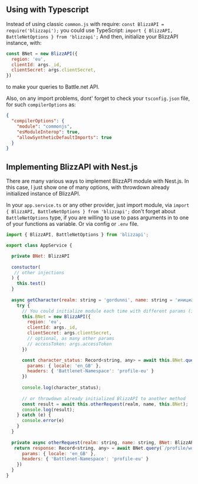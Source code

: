 ## Using with Typescript

Instead of using classic `common.js` with require: `const BlizzAPI = require('blizzapi');` you could use TypeScript: `import { BlizzAPI, BattleNetOptions } from 'blizzapi';` And then, initialize your BlizzAPI instance, with:

```js
const BNet = new BlizzAPI({
  region: 'eu',
  clientId: args._id,
  clientSecret: args.clientSecret,
})
```

to make your queries to Battle.net API.

Also, on any import problems, dont' forget to check your `tsconfig.json` file, for such `compilerOptions` as:

```json
{
  "compilerOptions": {
    "module": "commonjs",
    "esModuleInterop": true,
    "allowSyntheticDefaultImports": true
  }
}
```

## Implementing BlizzAPI with Nest.js

There are many various ways to implement BlizzAPI module with Nest.js. In this case, I just show one of many options, with throwdown already initialized instance of BlizzAPI.

In your `app.service.ts` or any other provider, just import module, via `import { BlizzAPI, BattleNetOptions } from 'blizzapi';` don't forget about `BattleNetOptions` type, if you are willing to use to pass arguments in to one of your functions as variable. Or via config or `.env` file.

```js
import { BlizzAPI, BattleNetOptions } from 'blizzapi';

export class AppService {

  private BNet: BlizzAPI
  
  constuctor(
   // other injections
  ) { 
    this.test()
  }
  
  async getCharacter(realm: string = 'gordunni', name: string = 'инициатива'): void {
    try { 
      // You could initialize module each time with different params (interface: BattleNetOptions)
      this.BNet = new BlizzAPI({
        region: 'eu',
        clientId: args._id,
        clientSecret: args.clientSecret,
        // optional, as many other params
        // accessToken: args.accessToken
      })

      const character_status: Record<string, any> = await this.BNet.query(`/profile/wow/character/${realm}/${name}/status`, {
        params: { locale: 'en_GB' },
        headers: { 'Battlenet-Namespace': 'profile-eu' }
      })
      
      console.log(character_status);
      
      // or throwdown already initialized BlizzAPI to another method
      const result = await this.otherRequest(realm, name, this.BNet);
      console.log(result);
    } catch (e) {
      console.error(e)
    }
  }
  
  private async otherRequest(realm: string, name: string, BNet: BlizzAPI): Record<string, any> {
   return response: Record<string, any> = await BNet.query(`/profile/wow/character/${realm}/${name}`, {
      params: { locale: 'en_GB' },
      headers: { 'Battlenet-Namespace': 'profile-eu' }
    })
  }
}
```
